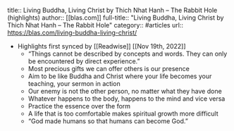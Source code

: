 title:: Living Buddha, Living Christ by Thich Nhat Hanh – The Rabbit Hole (highlights)
author:: [[blas.com]]
full-title:: "Living Buddha, Living Christ by Thich Nhat Hanh – The Rabbit Hole"
category:: #articles
url:: https://blas.com/living-buddha-living-christ/

- Highlights first synced by [[Readwise]] [[Nov 19th, 2022]]
	- “Things cannot be described by concepts and words. They can only be encountered by direct experience.”
	- Most precious gifts we can offer others is our presence
	- Aim to be like Buddha and Christ where your life becomes your teaching, your sermon in action
	- Our enemy is not the other person, no matter what they have done
	- Whatever happens to the body, happens to the mind and vice versa
	- Practice the essence over the form
	- A life that is too comfortable makes spiritual growth more difficult
	- “God made humans so that humans can become God.”